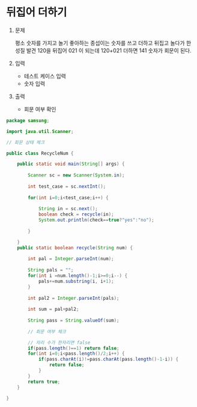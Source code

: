 # 뒤집어 더하기

1. 문제 

    평소 숫자를 가지고 놀기 좋아하는 종섭이는 숫자를 쓰고 더하고 뒤집고 놀다가 한 성질 발견 
    120을 뒤집어 021 이 되는데 120+021 더하면 141 숫자가 회문이 된다.

2. 입력
    
    - 테스트 케이스 입력
    - 숫자 입력

3. 출력

    - 회문 여부 확인


~~~java
package samsung;

import java.util.Scanner;

// 회문 상태 체크

public class RecycleNum {

    public static void main(String[] args) {
        
        Scanner sc = new Scanner(System.in);
        
        int test_case = sc.nextInt();
        
        for(int i=0;i<test_case;i++) {
            
            String in = sc.next();
            boolean check = recycle(in);
            System.out.println(check==true?"yes":"no");
            
        }

    }
    public static boolean recycle(String num) {
        
        int pal = Integer.parseInt(num);
        
        String pals = "";
        for(int i =num.length()-1;i>=0;i--) {
            pals+=num.substring(i, i+1);
        }
        
        int pal2 = Integer.parseInt(pals);
        
        int sum = pal+pal2;
        
        String pass = String.valueOf(sum);
        
        // 회문 여부 체크

        // 자리 수가 한자리면 false
        if(pass.length()==1) return false;
        for(int i=0;i<pass.length()/2;i++) {
            if(pass.charAt(i)!=pass.charAt(pass.length()-1-i)) {
                return false;
            }
        }       
        return true;
    }

}
~~~    